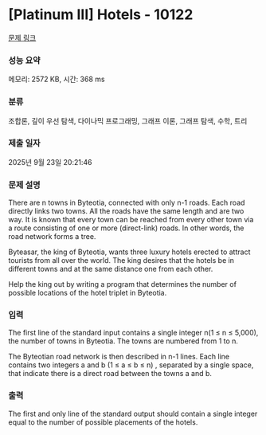 # [Platinum III] Hotels - 10122 

[문제 링크](https://www.acmicpc.net/problem/10122) 

### 성능 요약

메모리: 2572 KB, 시간: 368 ms

### 분류

조합론, 깊이 우선 탐색, 다이나믹 프로그래밍, 그래프 이론, 그래프 탐색, 수학, 트리

### 제출 일자

2025년 9월 23일 20:21:46

### 문제 설명

<p>There are n towns in Byteotia, connected with only n-1 roads. Each road directly links two towns. All the roads have the same length and are two way. It is known that every town can be reached from every other town via a route consisting of one or more (direct-link) roads. In other words, the road network forms a tree.</p>

<p>Byteasar, the king of Byteotia, wants three luxury hotels erected to attract tourists from all over the world. The king desires that the hotels be in different towns and at the same distance one from each other.</p>

<p>Help the king out by writing a program that determines the number of possible locations of the hotel triplet in Byteotia.</p>

### 입력 

 <p>The first line of the standard input contains a single integer n(1 ≤ n ≤ 5,000), the number of towns in Byteotia. The towns are numbered from 1 to n.</p>

<p>The Byteotian road network is then described in n-1 lines. Each line contains two integers a and b (1 ≤ a ≤ b ≤ n) , separated by a single space, that indicate there is a direct road between the towns a and b.</p>

### 출력 

 <p>The first and only line of the standard output should contain a single integer equal to the number of possible placements of the hotels.</p>

